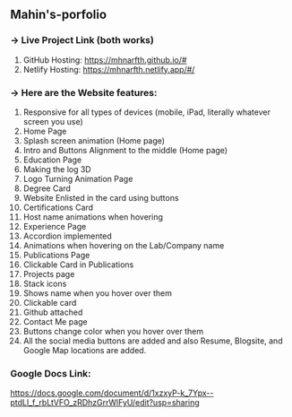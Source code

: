 ﻿## Mahin's-porfolio

### → Live Project Link (both works)

1. GitHub Hosting: https://mhnarfth.github.io/#
2. Netlify Hosting: https://mhnarfth.netlify.app/#/ 



### → Here are the Website features:

1. Responsive for all types of devices (mobile, iPad, literally whatever screen you use)
2. Home Page
3. Splash screen animation (Home page)
4. Intro and Buttons Alignment to the middle (Home page)
5. Education Page
6. Making the log 3D
7. Logo Turning Animation Page
8. Degree Card
9. Website Enlisted in the card using buttons
10. Certifications Card
11. Host name animations when hovering
12. Experience Page
13. Accordion implemented
14. Animations when hovering on the Lab/Company name
15. Publications Page
16. Clickable Card in Publications
17. Projects page
18. Stack icons
19. Shows name when you hover over them
20. Clickable card
21. Github attached
22. Contact Me page
23. Buttons change color when you hover over them
24. All the social media buttons are added and also Resume, Blogsite, and Google Map locations are added.

### Google Docs Link: 
https://docs.google.com/document/d/1xzxyP-k_7Ypx--ptdLl_f_rbLtVFO_zRDhzGrrWlFyU/edit?usp=sharing




